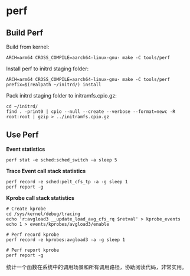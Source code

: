 # perf

## Build Perf

Build from kernel:

```
ARCH=arm64 CROSS_COMPILE=aarch64-linux-gnu- make -C tools/perf
```

Install perf to initrd staging folder:

```
ARCH=arm64 CROSS_COMPILE=aarch64-linux-gnu- make -C tools/perf prefix=$(realpath ~/initrd/) install
```

Pack initrd staging folder to initramfs.cpio.gz:

```
cd ~/initrd/
find . -print0 | cpio --null --create --verbose --format=newc -R root:root | gzip > ../initramfs.cpio.gz
```

## Use Perf

**Event statistics**

```
perf stat -e sched:sched_switch -a sleep 5
```

**Trace Event call stack statistics**

```
perf record -e sched:pelt_cfs_tp -a -g sleep 1
perf report -g
```

**Kprobe call stack statistics**

```
# Create kprobe
cd /sys/kernel/debug/tracing
echo 'r:avgload3 __update_load_avg_cfs_rq $retval' > kprobe_events
echo 1 > events/kprobes/avgload3/enable

# Perf record kprobe
perf record -e kprobes:avgload3 -a -g sleep 1

# Perf report kprobe
perf report -g
```

统计一个函数在系统中的调用场景和所有调用路径，协助阅读代码，非常实用。